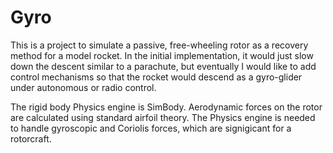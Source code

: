 # Gyro

This is a project to simulate a passive, free-wheeling rotor as a recovery method for a model rocket. In the initial implementation, it would just slow down the descent similar to a parachute, but eventually I would like to add control mechanisms so that the rocket would descend as a gyro-glider under autonomous or radio control.

The rigid body Physics engine is SimBody. Aerodynamic forces on the rotor are calculated using standard airfoil theory. The Physics engine is needed to handle gyroscopic and Coriolis forces, which are signigicant for a rotorcraft.
